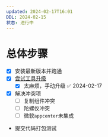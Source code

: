 ```yaml
---
updated: 2024-02-17T16:01
DDL: 2024-02-15
状态: 进行中
---
```

# 总体步骤
- [x] 安装最新版本并跑通
- [x] [尝试工具升级](https://react-native-community.github.io/upgrade-helper/?from=0.69.9&to=0.73.3)
	- [x] 太麻烦，手动升级 ✅ 2024-02-17
- [x] 解决冲突项
	- [ ] 复制组件冲突
	- [ ] 陀螺仪冲突
	- [ ] 微软`appcenter`未集成
- 提交代码打包测试